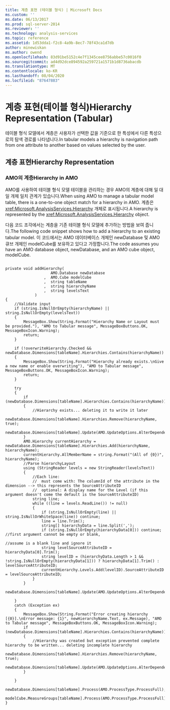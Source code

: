 ```yaml
---
title: 계층 표현 (테이블 형식) | Microsoft Docs
ms.custom: ''
ms.date: 06/13/2017
ms.prod: sql-server-2014
ms.reviewer: ''
ms.technology: analysis-services
ms.topic: reference
ms.assetid: 1d53dda1-f2c8-4a9b-8ec7-78f43ca1d7db
author: minewiskan
ms.author: owend
ms.openlocfilehash: 83d91be5152c4e7f1345cee8756abbe57c0016f0
ms.sourcegitcommit: ad4d92dce894592a259721a1571b1d8736abacdb
ms.translationtype: MT
ms.contentlocale: ko-KR
ms.lasthandoff: 08/04/2020
ms.locfileid: "87647883"
---
```

# <a name="hierarchy-representation-tabular"></a><span data-ttu-id="ea4c1-102">계층 표현(테이블 형식)</span><span class="sxs-lookup"><span data-stu-id="ea4c1-102">Hierarchy Representation (Tabular)</span></span>
  <span data-ttu-id="ea4c1-103">테이블 형식 모델에서 계층은 사용자가 선택한 값을 기준으로 한 특성에서 다른 특성으로의 탐색 경로를 나타냅니다.</span><span class="sxs-lookup"><span data-stu-id="ea4c1-103">In tabular models a hierarchy is navigation path from one attribute to another based on values selected by the user.</span></span>  
  
## <a name="hierarchy-representation"></a><span data-ttu-id="ea4c1-104">계층 표현</span><span class="sxs-lookup"><span data-stu-id="ea4c1-104">Hierarchy Representation</span></span>  
  
### <a name="hierarchy-in-amo"></a><span data-ttu-id="ea4c1-105">AMO의 계층</span><span class="sxs-lookup"><span data-stu-id="ea4c1-105">Hierarchy in AMO</span></span>  
 <span data-ttu-id="ea4c1-106">AMO를 사용하여 테이블 형식 모델 테이블을 관리하는 경우 AMO의 계층에 대해 일 대 일 개체 일치 관계가 있습니다.</span><span class="sxs-lookup"><span data-stu-id="ea4c1-106">When using AMO to manage a tabular model table, there is a one-to-one object match for a hierarchy in AMO.</span></span> <span data-ttu-id="ea4c1-107">계층은 <xref:Microsoft.AnalysisServices.Hierarchy> 개체로 표시됩니다.</span><span class="sxs-lookup"><span data-stu-id="ea4c1-107">A hierarchy is represented by the <xref:Microsoft.AnalysisServices.Hierarchy> object.</span></span>  
  
 <span data-ttu-id="ea4c1-108">다음 코드 조각에서는 계층을 기존 테이블 형식 모델에 추가하는 방법을 보여 줍니다.</span><span class="sxs-lookup"><span data-stu-id="ea4c1-108">The following code snippet shows how to add a hierarchy to an existing tabular model.</span></span> <span data-ttu-id="ea4c1-109">이 코드에서는 AMO 데이터베이스 개체인 newDatabase 및 AMO 큐브 개체인 modelCube를 보유하고 있다고 가정합니다.</span><span class="sxs-lookup"><span data-stu-id="ea4c1-109">The code assumes you have an AMO database object, newDatabase, and an AMO cube object, modelCube.</span></span>  
  
```  
  
private void addHierarchy(  
                    AMO.Database newDatabase  
                 ,  AMO.Cube modelCube  
                 ,  string tableName  
                 ,  string hierarchyName  
                 ,  string levelsText  
             )  
{  
    //Validate input  
    if (string.IsNullOrEmpty(hierarchyName) || string.IsNullOrEmpty(levelsText))  
    {  
        MessageBox.Show(String.Format("Hierarchy Name or Layout must be provided."), "AMO to Tabular message", MessageBoxButtons.OK, MessageBoxIcon.Warning);  
        return;  
    }  
  
    if (!overwriteHierarchy.Checked && newDatabase.Dimensions[tableName].Hierarchies.Contains(hierarchyName))  
    {  
        MessageBox.Show(String.Format("Hierarchy already exists.\nGive a new name or enable overwriting"), "AMO to Tabular message", MessageBoxButtons.OK, MessageBoxIcon.Warning);  
        return;  
    }  
  
    try  
    {  
        if (newDatabase.Dimensions[tableName].Hierarchies.Contains(hierarchyName))  
        {  
            //Hierarchy exists... deleting it to write it later  
            newDatabase.Dimensions[tableName].Hierarchies.Remove(hierarchyName, true);  
            newDatabase.Dimensions[tableName].Update(AMO.UpdateOptions.AlterDependents);  
        }  
        AMO.Hierarchy currentHierarchy = newDatabase.Dimensions[tableName].Hierarchies.Add(hierarchyName, hierarchyName);  
        currentHierarchy.AllMemberName = string.Format("(All of {0})", hierarchyName);  
        //Parse hierarchyLayout  
        using (StringReader levels = new StringReader(levelsText))  
        {  
            //Each line:  
            //  must come with: The columnId of the attribute in the dimension --> this represents the SourceAttributeID  
            //  optional: A display name for the Level (if this argument doesn't come the default is the SourceAttributeID)  
            string line;  
            while ((line = levels.ReadLine()) != null)  
            {  
                if (string.IsNullOrEmpty(line) || string.IsNullOrWhiteSpace(line)) continue;  
                line = line.Trim();  
                string[] hierarchyData = line.Split(',');  
                if (string.IsNullOrEmpty(hierarchyData[0])) continue; //first argument cannot be empty or blank,   
                                                                      //assume is a blank line and ignore it  
                string levelSourceAttributeID = hierarchyData[0].Trim();  
                string levelID = (hierarchyData.Length > 1 && !string.IsNullOrEmpty(hierarchyData[1])) ? hierarchyData[1].Trim() : levelSourceAttributeID;  
                currentHierarchy.Levels.Add(levelID).SourceAttributeID = levelSourceAttributeID;  
            }  
        }  
        newDatabase.Dimensions[tableName].Update(AMO.UpdateOptions.AlterDependents);  
  
    }  
    catch (Exception ex)  
    {  
        MessageBox.Show(String.Format("Error creating hierarchy [{0}].\nError message: {1}", newHierarchyName.Text, ex.Message), "AMO to Tabular message", MessageBoxButtons.OK, MessageBoxIcon.Warning);  
        if (newDatabase.Dimensions[tableName].Hierarchies.Contains(hierarchyName))  
        {  
            //Hierarchy was created but exception prevented complete hierarchy to be written... deleting incomplete hierarchy  
            newDatabase.Dimensions[tableName].Hierarchies.Remove(hierarchyName, true);  
            newDatabase.Dimensions[tableName].Update(AMO.UpdateOptions.AlterDependents);  
        }  
  
    }  
    newDatabase.Dimensions[tableName].Process(AMO.ProcessType.ProcessFull);  
    modelCube.MeasureGroups[tableName].Process(AMO.ProcessType.ProcessFull);  
}  
  
```  
  
  

